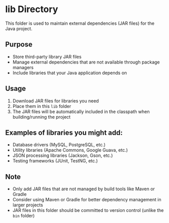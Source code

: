 # lib Directory

This folder is used to maintain external dependencies (JAR files) for the Java project.

## Purpose
- Store third-party library JAR files
- Manage external dependencies that are not available through package managers
- Include libraries that your Java application depends on

## Usage
1. Download JAR files for libraries you need
2. Place them in this `lib` folder
3. The JAR files will be automatically included in the classpath when building/running the project

## Examples of libraries you might add:
- Database drivers (MySQL, PostgreSQL, etc.)
- Utility libraries (Apache Commons, Google Guava, etc.)
- JSON processing libraries (Jackson, Gson, etc.)
- Testing frameworks (JUnit, TestNG, etc.)

## Note
- Only add JAR files that are not managed by build tools like Maven or Gradle
- Consider using Maven or Gradle for better dependency management in larger projects
- JAR files in this folder should be committed to version control (unlike the `bin` folder)
